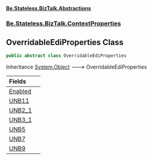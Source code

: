 #### [Be.Stateless.BizTalk.Abstractions](README.md 'README')
### [Be.Stateless.BizTalk.ContextProperties](Be.Stateless.BizTalk.ContextProperties.md 'Be.Stateless.BizTalk.ContextProperties')

## OverridableEdiProperties Class

```csharp
public abstract class OverridableEdiProperties
```

Inheritance [System.Object](https://docs.microsoft.com/en-us/dotnet/api/System.Object 'System.Object') &#129106; OverridableEdiProperties

| Fields | |
| :--- | :--- |
| [Enabled](OverridableEdiProperties.Enabled.md 'Be.Stateless.BizTalk.ContextProperties.OverridableEdiProperties.Enabled') | |
| [UNB11](OverridableEdiProperties.UNB11.md 'Be.Stateless.BizTalk.ContextProperties.OverridableEdiProperties.UNB11') | |
| [UNB2_1](OverridableEdiProperties.UNB2_1.md 'Be.Stateless.BizTalk.ContextProperties.OverridableEdiProperties.UNB2_1') | |
| [UNB3_1](OverridableEdiProperties.UNB3_1.md 'Be.Stateless.BizTalk.ContextProperties.OverridableEdiProperties.UNB3_1') | |
| [UNB5](OverridableEdiProperties.UNB5.md 'Be.Stateless.BizTalk.ContextProperties.OverridableEdiProperties.UNB5') | |
| [UNB7](OverridableEdiProperties.UNB7.md 'Be.Stateless.BizTalk.ContextProperties.OverridableEdiProperties.UNB7') | |
| [UNB9](OverridableEdiProperties.UNB9.md 'Be.Stateless.BizTalk.ContextProperties.OverridableEdiProperties.UNB9') | |
